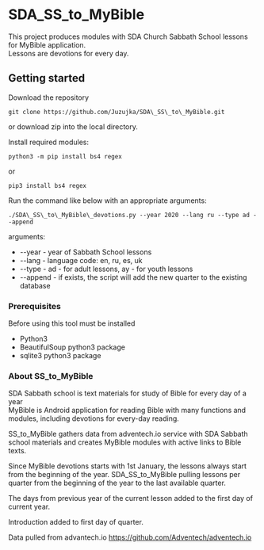 # SDA\_SS\_to\_MyBible

This project produces modules with SDA Church Sabbath School lessons for MyBible application.  
Lessons are devotions for every day.

## Getting started


Download the repository

```
git clone https://github.com/Juzujka/SDA\_SS\_to\_MyBible.git
```

or download zip into the local directory.

Install required modules:
```
python3 -m pip install bs4 regex
```
or
```
pip3 install bs4 regex
```

Run the command like below with an appropriate arguments:


```
./SDA\_SS\_to\_MyBible\_devotions.py --year 2020 --lang ru --type ad --append
```

arguments:
 * --year - year of Sabbath School lessons
 * --lang - language code: en, ru, es, uk
 * --type - ad - for adult lessons, ay - for youth lessons
 * --append - if exists, the script will add the new quarter to the existing database

### Prerequisites

Before using this tool must be installed
 * Python3
 * BeautifulSoup python3 package
 * sqlite3 python3 package


### About SS\_to\_MyBible

SDA Sabbath school is text materials for study of Bible for every day of a year  
MyBible is Android application for reading Bible with many functions and modules, including devotions for every-day reading.  

SS\_to\_MyBible gathers data from adventech.io service with SDA Sabbath school materials and creates MyBible modules with active links to Bible texts.  

Since MyBible devotions starts with 1st January, the lessons always start from the beginning of the year.
SDA\_SS\_to\_MyBible pulling lessons per quarter from the beginning of the year to the last available quarter.  

The days from previous year of the current lesson added to the first day of current year.  

Introduction added to first day of quarter.  

Data pulled from advantech.io https://github.com/Adventech/adventech.io
